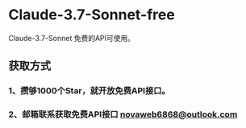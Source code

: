 # Claude-3.7-Sonnet-free
Claude-3.7-Sonnet 免费的API可使用。
## 获取方式
### 1、攒够1000个Star，就开放免费API接口。
### 2、邮箱联系获取免费API接口 novaweb6868@outlook.com
